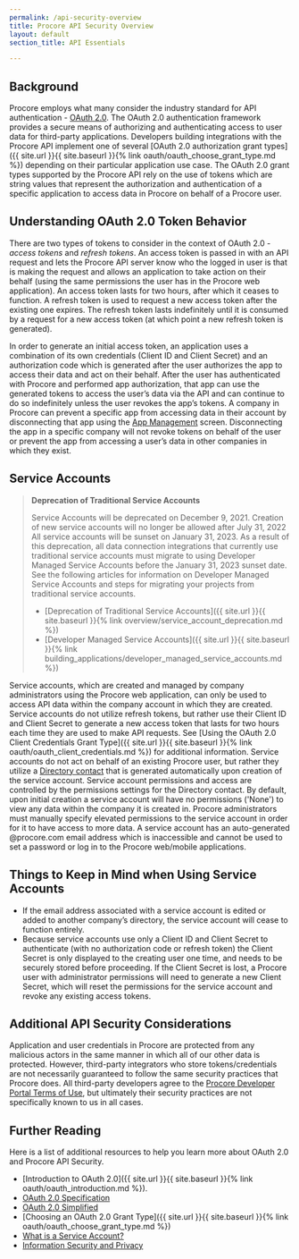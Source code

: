 ```yaml
---
permalink: /api-security-overview
title: Procore API Security Overview
layout: default
section_title: API Essentials

---
```


## Background

Procore employs what many consider the industry standard for API authentication - [OAuth 2.0](https://tools.ietf.org/html/rfc6749).
The OAuth 2.0 authentication framework provides a secure means of authorizing and authenticating access to user data for third-party applications.
Developers building integrations with the Procore API implement one of several [OAuth 2.0 authorization grant types]({{ site.url }}{{ site.baseurl }}{% link oauth/oauth_choose_grant_type.md %}) depending on their particular application use case.
The OAuth 2.0 grant types supported by the Procore API rely on the use of tokens which are string values that represent the authorization and authentication of a specific application to access data in Procore on behalf of a Procore user.

## Understanding OAuth 2.0 Token Behavior

There are two types of tokens to consider in the context of OAuth 2.0 - _access tokens_ and _refresh tokens_.
An access token is passed in with an API request and lets the Procore API server know who the logged in user is that is making the request and allows an application to take action on their behalf (using the same permissions the user has in the Procore web application).
An access token lasts for two hours, after which it ceases to function.
A refresh token is used to request a new access token after the existing one expires.
The refresh token lasts indefinitely until it is consumed by a request for a new access token (at which point a new refresh token is generated).

In order to generate an initial access token, an application uses a combination of its own credentials (Client ID and Client Secret) and an authorization code which is generated after the user authorizes the app to access their data and act on their behalf.
After the user has authenticated with Procore and performed app authorization, that app can use the generated tokens to access the user’s data via the API and can continue to do so indefinitely unless the user revokes the app’s tokens.
A company in Procore can prevent a specific app from accessing data in their account by disconnecting that app using the [App Management](https://support.procore.com/faq/what-is-app-management) screen.
Disconnecting the app in a specific company will not revoke tokens on behalf of the user or prevent the app from accessing a user’s data in other companies in which they exist.

## Service Accounts

>**Deprecation of Traditional Service Accounts**
>
> Service Accounts will be deprecated on December 9, 2021.
> Creation of new service accounts will no longer be allowed after July 31, 2022
> All service accounts will be sunset on January 31, 2023.
> As a result of this deprecation, all data connection integrations that currently use traditional service accounts must migrate to using Developer Managed Service Accounts before the January 31, 2023 sunset date.
> See the following articles for information on Developer Managed Service Accounts and steps for migrating your projects from traditional service accounts.
> - [Deprecation of Traditional Service Accounts]({{ site.url }}{{ site.baseurl }}{% link overview/service_account_deprecation.md %})
> - [Developer Managed Service Accounts]({{ site.url }}{{ site.baseurl }}{% link building_applications/developer_managed_service_accounts.md %})

Service accounts, which are created and managed by company administrators using the Procore web application, can only be used to access API data within the company account in which they are created.
Service accounts do not utilize refresh tokens, but rather use their Client ID and Client Secret to generate a new access token that lasts for two hours each time they are used to make API requests.
See [Using the OAuth 2.0 Client Credentials Grant Type]({{ site.url }}{{ site.baseurl }}{% link oauth/oauth_client_credentials.md %}) for additional information.
Service accounts do not act on behalf of an existing Procore user, but rather they utilize a [Directory contact](https://support.procore.com/faq/what-is-a-contact-in-procore-and-which-project-tools-support-the-concept) that is generated automatically upon creation of the service account.
Service account permissions and access are controlled by the permissions settings for the Directory contact.
By default, upon initial creation a service account will have no permissions ('None') to view any data within the company it is created in.
Procore administrators must manually specify elevated permissions to the service account in order for it to have access to more data.
A service account has an auto-generated @procore.com email address which is inaccessible and cannot be used to set a password or log in to the Procore web/mobile applications.

## Things to Keep in Mind when Using Service Accounts

- If the email address associated with a service account is edited or added to another company’s directory, the service account will cease to function entirely.
- Because service accounts use only a Client ID and Client Secret to authenticate (with no authorization code or refresh token) the Client Secret is only displayed to the creating user one time, and needs to be securely stored before proceeding. If the Client Secret is lost, a Procore user with administrator permissions will need to generate a new Client Secret, which will reset the permissions for the service account and revoke any existing access tokens.

## Additional API Security Considerations

Application and user credentials in Procore are protected from any malicious actors in the same manner in which all of our other data is protected.
However, third-party integrators who store tokens/credentials are not necessarily guaranteed to follow the same security practices that Procore does.
All third-party developers agree to the [Procore Developer Portal Terms of Use](https://developers.procore.com/terms_and_conditions), but ultimately their security practices are not specifically known to us in all cases.

## Further Reading

Here is a list of additional resources to help you learn more about OAuth 2.0 and Procore API Security.

- [Introduction to OAuth 2.0]({{ site.url }}{{ site.baseurl }}{% link oauth/oauth_introduction.md %}).
- [OAuth 2.0 Specification](https://tools.ietf.org/html/rfc6749)
- [OAuth 2.0 Simplified](https://aaronparecki.com/oauth-2-simplified/)
- [Choosing an OAuth 2.0 Grant Type]({{ site.url }}{{ site.baseurl }}{% link oauth/oauth_choose_grant_type.md %})
- [What is a Service Account?](https://support.procore.com/faq/what-is-a-service-account)
- [Information Security and Privacy](https://support.procore.com/references/information-security-and-privacy)

